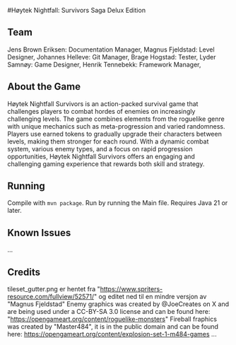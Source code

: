 #Høytek Nightfall: Survivors Saga Delux Edition


## Team
Jens Brown Eriksen: Documentation Manager, 
Magnus Fjeldstad: Level Designer, 
Johannes Helleve: Git Manager, 
Brage Hogstad: Tester, 
Lyder Samnøy: Game Designer, 
Henrik Tennebekk: Framework Manager, 

## About the Game
Høytek Nightfall Survivors is an action-packed survival game that challenges players to combat hordes of enemies on increasingly challenging levels. The game combines elements from the roguelike genre with unique mechanics such as meta-progression and varied randomness. Players use earned tokens to gradually upgrade their characters between levels, making them stronger for each round. With a dynamic combat system, various enemy types, and a focus on rapid progression opportunities, Høytek Nightfall Survivors offers an engaging and challenging gaming experience that rewards both skill and strategy.

## Running
Compile with `mvn package`.
Run by running the Main file.
Requires Java 21 or later.

## Known Issues

...

## Credits
tileset_gutter.png er hentet fra "https://www.spriters-resource.com/fullview/52571/" og editet ned til en mindre versjon av "Magnus Fjeldstad"
Enemy graphics was created by @JoeCreates on X and are being used under a CC-BY-SA 3.0 license and can be found here: "https://opengameart.org/content/roguelike-monsters"
Fireball fraphics was created by "Master484", it is in the public domain and can be found here: https://opengameart.org/content/explosion-set-1-m484-games
...
